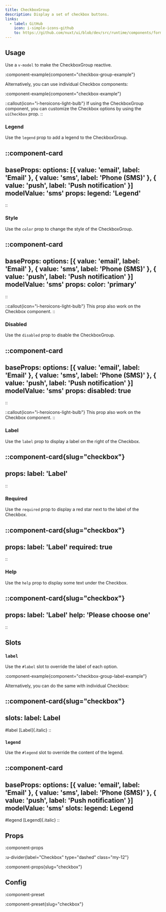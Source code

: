 ```yaml
---
title: CheckboxGroup
description: Display a set of checkbox buttons.
links:
  - label: GitHub
    icon: i-simple-icons-github
    to: https://github.com/nuxt/ui/blob/dev/src/runtime/components/forms/CheckboxGroup.vue
---
```


## Usage

Use a `v-model` to make the CheckboxGroup reactive.

:component-example{component="checkbox-group-example"}

Alternatively, you can use individual Checkbox components:

:component-example{component="checkbox-example"}

::callout{icon="i-heroicons-light-bulb"}
If using the CheckboxGroup component, you can customize the Checkbox options by using the `uiCheckbox` prop.
::

### Legend

Use the `legend` prop to add a legend to the CheckboxGroup.

::component-card
---
baseProps:
  options: [{ value: 'email', label: 'Email' }, { value: 'sms', label: 'Phone (SMS)' }, { value: 'push', label: 'Push notification' }]
  modelValue: 'sms'
props:
  legend: 'Legend'
---
::

### Style

Use the `color` prop to change the style of the CheckboxGroup.

::component-card
---
baseProps:
  options: [{ value: 'email', label: 'Email' }, { value: 'sms', label: 'Phone (SMS)' }, { value: 'push', label: 'Push notification' }]
  modelValue: 'sms'
props:
  color: 'primary'
---
::

::callout{icon="i-heroicons-light-bulb"}
This prop also work on the Checkbox component.
::

### Disabled

Use the `disabled` prop to disable the CheckboxGroup.

::component-card
---
baseProps:
  options: [{ value: 'email', label: 'Email' }, { value: 'sms', label: 'Phone (SMS)' }, { value: 'push', label: 'Push notification' }]
  modelValue: 'sms'
props:
  disabled: true
---
::

::callout{icon="i-heroicons-light-bulb"}
This prop also work on the Checkbox component.
::

### Label

Use the `label` prop to display a label on the right of the Checkbox.

::component-card{slug="checkbox"}
---
props:
  label: 'Label'
---
::

### Required

Use the `required` prop to display a red star next to the label of the Checkbox.

::component-card{slug="checkbox"}
---
props:
  label: 'Label'
  required: true
---
::

### Help

Use the `help` prop to display some text under the Checkbox.

::component-card{slug="checkbox"}
---
props:
  label: 'Label'
  help: 'Please choose one'
---
::

## Slots

### `label`

Use the `#label` slot to override the label of each option.

:component-example{component="checkbox-group-label-example"}

Alternatively, you can do the same with individual Checkbox:

::component-card{slug="checkbox"}
---
slots:
  label: <span class="italic">Label</span>
---

#label
  [Label]{.italic}
::

### `legend`

Use the `#legend` slot to override the content of the legend.

::component-card
---
baseProps:
  options: [{ value: 'email', label: 'Email' }, { value: 'sms', label: 'Phone (SMS)' }, { value: 'push', label: 'Push notification' }]
  modelValue: 'sms'
slots:
  legend: <span class="italic">Legend</span>
---

#legend
  [Legend]{.italic}
::

## Props

:component-props

:u-divider{label="Checkbox" type="dashed" class="my-12"}

:component-props{slug="checkbox"}

## Config

:component-preset

:component-preset{slug="checkbox"}
